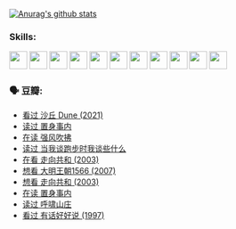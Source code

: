 
[![Anurag's github stats](https://github-readme-stats.vercel.app/api?username=w940853815)](https://github.com/anuraghazra/github-readme-stats)

### Skills:

<code><img height="32" src="https://cdn.jsdelivr.net/npm/simple-icons@v5/icons/python.svg"></code>
<code><img height="32" src="https://cdn.jsdelivr.net/npm/simple-icons@v5/icons/javascript.svg"></code>
<code><img height="32" src="https://cdn.jsdelivr.net/npm/simple-icons@v5/icons/django.svg"></code>
<code><img height="32" src="https://cdn.jsdelivr.net/npm/simple-icons@v5/icons/flask.svg"></code>
<code><img height="32" src="https://cdn.jsdelivr.net/npm/simple-icons@v5/icons/vuetify.svg"></code>
<code><img height="32" src="https://cdn.jsdelivr.net/npm/simple-icons@v5/icons/git.svg"></code>
<code><img height="32" src="https://cdn.jsdelivr.net/npm/simple-icons@v5/icons/docker.svg"></code>
<code><img height="32" src="https://cdn.jsdelivr.net/npm/simple-icons@v5/icons/postgresql.svg"></code>
<code><img height="32" src="https://cdn.jsdelivr.net/npm/simple-icons@v5/icons/elasticsearch.svg"></code>
<code><img height="32" src="https://cdn.jsdelivr.net/npm/simple-icons@v5/icons/macos.svg"></code>
<code><img height="32" src="https://cdn.jsdelivr.net/npm/simple-icons@v5/icons/linux.svg"></code>

### 🗣 豆瓣:

<!-- DOUBAN-ACTIVITIES:START -->
- [看过 沙丘 Dune‎ (2021)](https://www.douban.com/people/136069238/status/3726869471/?_i=42812524)
- [读过 置身事内](https://www.douban.com/people/136069238/status/3726223867/?_i=42812524)
- [在读 强风吹拂](https://www.douban.com/people/136069238/status/3725395475/?_i=42812524)
- [读过 当我谈跑步时我谈些什么](https://www.douban.com/people/136069238/status/3715422296/?_i=42812524)
- [在看 走向共和‎ (2003)](https://www.douban.com/people/136069238/status/3711470443/?_i=42812524)
- [想看 大明王朝1566‎ (2007)](https://www.douban.com/people/136069238/status/3710980213/?_i=42812524)
- [想看 走向共和‎ (2003)](https://www.douban.com/people/136069238/status/3710980002/?_i=42812524)
- [在读 置身事内](https://www.douban.com/people/136069238/status/3710472151/?_i=42812524)
- [读过 呼啸山庄](https://www.douban.com/people/136069238/status/3710470617/?_i=42812524)
- [看过 有话好好说‎ (1997)](https://www.douban.com/people/136069238/status/3709833172/?_i=42812524)
<!-- DOUBAN-ACTIVITIES:END -->
<!--
**w940853815/w940853815** is a ✨ _special_ ✨ repository because its `README.md` (this file) appears on your GitHub profile.

Here are some ideas to get you started:

- 🔭 I’m currently working on ...
- 🌱 I’m currently learning ...
- 👯 I’m looking to collaborate on ...
- 🤔 I’m looking for help with ...
- 💬 Ask me about ...
- 📫 How to reach me: ...
- 😄 Pronouns: ...
- ⚡ Fun fact: ...
-->
